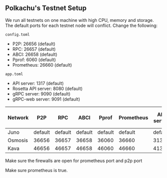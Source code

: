 ## Polkachu's Testnet Setup

We run all testnets on one machine with high CPU, memory and storage. The default ports for each testnet node will conflict. Change the following:

`config.toml`

- P2P: 26656 (default)
- RPC: 26657 (default)
- ABCI: 26658 (default)
- Pprof: 6060 (default)
- Prometheus: 26660 (default)

`app.toml`

- API server: 1317 (default)
- Rosetta API server: 8080 (default)
- gRPC server: 9090 (default)
- gRPC-web server: 9091 (default)

| Network | P2P     | RPC     | ABCI    | Pprof   | Prometheus | API server | Rosetta API | gRPC server | gRPC-web server |
| ------- | ------- | ------- | ------- | ------- | ---------- | ---------- | ----------- | ----------- | --------------- |
| Juno    | default | default | default | default | default    | default    | default     | default     | default         |
| Osmosis | 36656   | 36657   | 36658   | 36060   | 36660      | 31317      | 38080       | 39090       | 39091           |
| Kava    | 46656   | 46657   | 46658   | 46060   | 46660      | 41317      | 48080       | 49090       | 49091           |

Make sure the firewalls are open for prometheus port and p2p port

Make sure prometheus is true.

